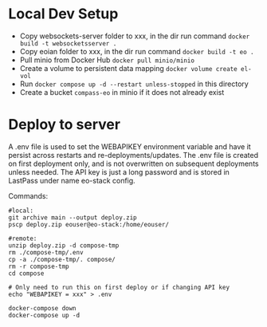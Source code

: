 # Local Dev Setup

* Copy websockets-server folder to xxx, in the dir run command `docker build -t websocketsserver .`
* Copy eoian folder to xxx, in the dir run command `docker build -t eo .`
* Pull minio from Docker Hub `docker pull minio/minio`
* Create a volume to persistent data mapping `docker volume create el-vol`
* Run `docker compose up -d --restart unless-stopped` in this directory
* Create a bucket `compass-eo` in minio if it does not already exist


# Deploy to server
A .env file is used to set the WEBAPIKEY environment variable and have it persist across restarts and re-deployments/updates. 
The .env file is created on first deployment only, and is not overwritten on subsequent deployments unless needed. 
The API key is just a long password and is stored in LastPass under name eo-stack config.

Commands:

    #local:
    git archive main --output deploy.zip 
    pscp deploy.zip eouser@eo-stack:/home/eouser/

    #remote:
    unzip deploy.zip -d compose-tmp
    rm ./compose-tmp/.env
    cp -a ./compose-tmp/. compose/
    rm -r compose-tmp
    cd compose

    # Only need to run this on first deploy or if changing API key
    echo "WEBAPIKEY = xxx" > .env

    docker-compose down
    docker-compose up -d
